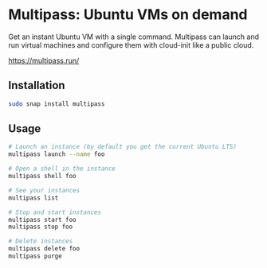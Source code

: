 # Multipass: Ubuntu VMs on demand

Get an instant Ubuntu VM with a single command. Multipass can launch and run virtual machines and configure them with cloud-init like a public cloud.

<https://multipass.run/>

## Installation

```sh
sudo snap install multipass
```

## Usage

```sh
# Launch an instance (by default you get the current Ubuntu LTS)
multipass launch --name foo

# Open a shell in the instance
multipass shell foo

# See your instances
multipass list

# Stop and start instances
multipass start foo
multipass stop foo

# Delete instances
multipass delete foo
multipass purge
```
